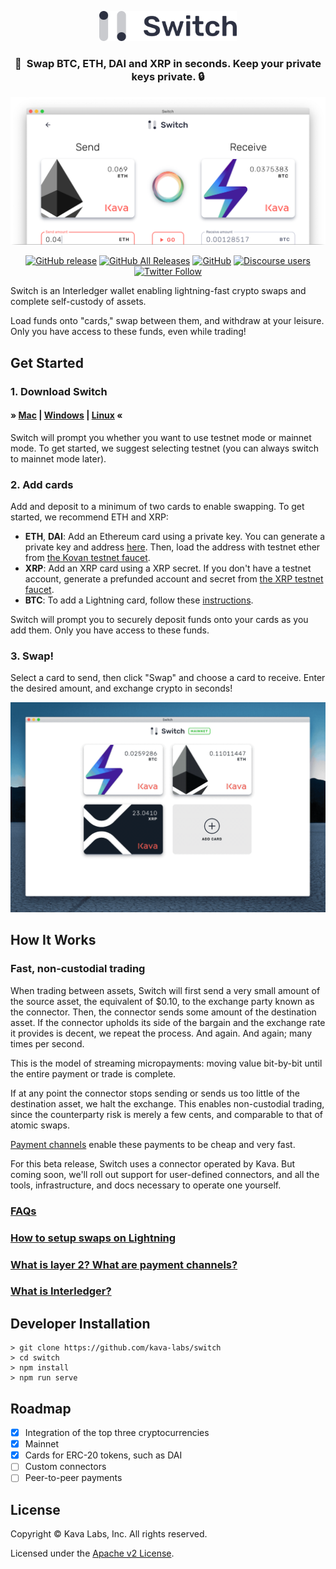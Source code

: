 <p align="center">
  <img src="./src/assets/switch-logo.svg" width="220">
</p>
<h3 align="center">💸&ensp;Swap BTC, ETH, DAI and XRP in seconds. Keep your private keys private. 🔒</h3>

![Switch swap screen cropped](./screenshots/swap-eth-btc-cropped.png)

<div align="center">

[![GitHub release](https://img.shields.io/github/release/Kava-Labs/switch.svg)](https://github.com/Kava-Labs/switch/releases/latest)
[![GitHub All Releases](https://img.shields.io/github/downloads/kava-labs/switch/total.svg)](https://github.com/Kava-Labs/switch/releases)
[![GitHub](https://img.shields.io/github/license/Kava-Labs/switch.svg)](https://github.com/Kava-Labs/switch/blob/master/LICENSE)
[![Discourse users](https://img.shields.io/discourse/https/forum.interledger.org/users.svg)](https://forum.interledger.org)
[![Twitter Follow](https://img.shields.io/twitter/follow/kava_labs.svg?label=Follow&style=social)](https://twitter.com/kava_labs)

</div>

Switch is an Interledger wallet enabling lightning-fast crypto swaps and complete self-custody of assets.

Load funds onto "cards," swap between them, and withdraw at your leisure. Only you have access to these funds, even while trading!

## Get Started

### 1. Download Switch

#### &raquo; [Mac](https://github.com/Kava-Labs/switch/releases/download/v0.2.1/Switch-mac-v0.2.1.dmg) | [Windows](https://github.com/Kava-Labs/switch/releases/download/v0.2.1/Switch-win-v0.2.1.exe) | [Linux](https://github.com/Kava-Labs/switch/releases/download/v0.2.1/Switch-linux-v0.2.1.AppImage) &laquo;

Switch will prompt you whether you want to use testnet mode or mainnet mode. To get started, we suggest selecting testnet (you can always switch to mainnet mode later).

### 2. Add cards

Add and deposit to a minimum of two cards to enable swapping. To get started, we recommend ETH and XRP:

- **ETH**, **DAI**: Add an Ethereum card using a private key. You can generate a private key and address [here](https://vanity-eth.tk). Then, load the address with testnet ether from [the Kovan testnet faucet](https://faucet.kovan.network/).
- **XRP**: Add an XRP card using a XRP secret. If you don't have a testnet account, generate a prefunded account and secret from [the XRP testnet faucet](https://developers.ripple.com/xrp-test-net-faucet.html).
- **BTC**: To add a Lightning card, follow these [instructions](docs/lightning-setup.md).

Switch will prompt you to securely deposit funds onto your cards as you add them. Only you have access to these funds.

### 3. Swap!

Select a card to send, then click "Swap" and choose a card to receive. Enter the desired amount, and exchange crypto in seconds!

![Demo of XRP to ETH swap](./screenshots/swap-xrp-eth.gif)

## How It Works

### Fast, non-custodial trading

When trading between assets, Switch will first send a very small amount of the source asset, the equivalent of \$0.10, to the exchange party known as the connector. Then, the connector sends some amount of the destination asset. If the connector upholds its side of the bargain and the exchange rate it provides is decent, we repeat the process. And again. And again; many times per second.

This is the model of streaming micropayments: moving value bit-by-bit until the entire payment or trade is complete.

If at any point the connector stops sending or sends us too little of the destination asset, we halt the exchange. This enables non-custodial trading, since the counterparty risk is merely a few cents, and comparable to that of atomic swaps.

[Payment channels](docs/faqs.md#what-is-layer-2-and-payment-channels) enable these payments to be cheap and very fast.

For this beta release, Switch uses a connector operated by Kava. But coming soon, we'll roll out support for user-defined connectors, and all the tools, infrastructure, and docs necessary to operate one yourself.

### [FAQs](docs/faqs.md)

### [How to setup swaps on Lightning](docs/lightning-setup.md)

### [What is layer 2? What are payment channels?](docs/faqs.md#what-is-layer-2-and-payment-channels)

### [What is Interledger?](docs/faqs.md#what-is-interledger)

## Developer Installation

```shell
> git clone https://github.com/kava-labs/switch
> cd switch
> npm install
> npm run serve
```

## Roadmap

- [x] Integration of the top three cryptocurrencies
- [x] Mainnet
- [x] Cards for ERC-20 tokens, such as DAI
- [ ] Custom connectors
- [ ] Peer-to-peer payments

## License

Copyright © Kava Labs, Inc. All rights reserved.

Licensed under the [Apache v2 License](LICENSE).
